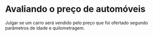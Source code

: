 # Avaliando o preço de automóveis
Julgar se um carro será vendido pelo preço que foi ofertado segundo parâmetros de idade e quilometragem.
